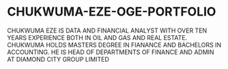# CHUKWUMA-EZE-OGE-PORTFOLIO
CHUKWUMA EZE IS DATA AND FINANCIAL ANALYST WITH OVER TEN YEARS EXPERIENCE BOTH IN OIL AND GAS AND REAL ESTATE. CHUKWUMA HOLDS MASTERS DEGREE IN FIANANCE AND BACHELORS IN ACCOUNTING. HE IS HEAD OF DEPARTMENTS OF FINANCE AND ADMIN AT DIAMOND CITY GROUP LIMITED
